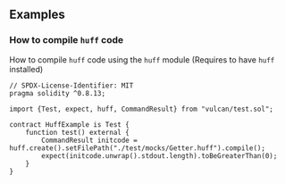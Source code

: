 ## Examples
### How to compile `huff` code

How to compile `huff` code using the `huff` module (Requires to have `huff` installed)

```solidity
// SPDX-License-Identifier: MIT
pragma solidity ^0.8.13;

import {Test, expect, huff, CommandResult} from "vulcan/test.sol";

contract HuffExample is Test {
    function test() external {
        CommandResult initcode = huff.create().setFilePath("./test/mocks/Getter.huff").compile();
        expect(initcode.unwrap().stdout.length).toBeGreaterThan(0);
    }
}

```

